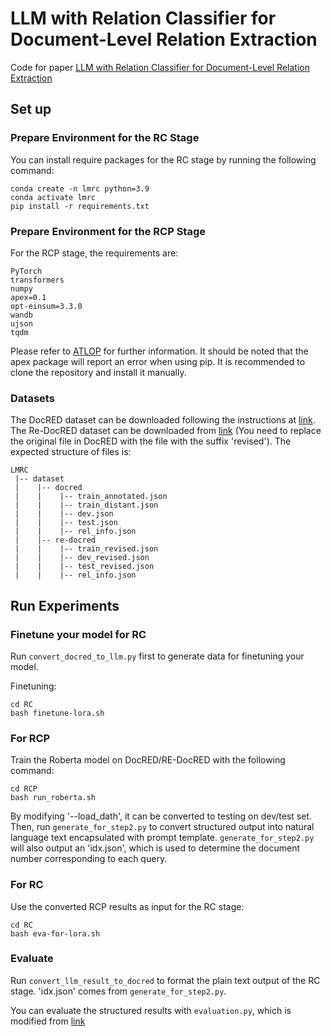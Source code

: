 # LLM with Relation Classifier for Document-Level Relation Extraction

Code for paper [LLM with Relation Classifier for Document-Level Relation Extraction](https://www.arxiv.org/abs/2408.13889#)

## Set up

### Prepare Environment for the RC Stage

You can install require packages for the RC stage by running the following command:

```shell
conda create -n lmrc python=3.9
conda activate lmrc
pip install -r requirements.txt
```

### Prepare Environment for the RCP Stage

For the RCP stage, the requirements are:

```text
PyTorch
transformers
numpy
apex=0.1
opt-einsum=3.3.0
wandb
ujson
tqdm
```

Please refer to [ATLOP](https://github.com/wzhouad/ATLOP) for further information. It should be noted that the apex package will report an error when using pip. It is recommended to clone the repository and install it manually.

### Datasets

The DocRED dataset can be downloaded following the instructions at [link](https://github.com/thunlp/DocRED/tree/master/data). The Re-DocRED dataset can be downloaded from [link](https://github.com/tonytan48/Re-DocRED) (You need to replace the original file in DocRED with the file with the suffix 'revised'). The expected structure of files is:

```text
LMRC
 |-- dataset
 |    |-- docred
 |    |    |-- train_annotated.json        
 |    |    |-- train_distant.json
 |    |    |-- dev.json
 |    |    |-- test.json
 |    |    |-- rel_info.json
 |    |-- re-docred
 |    |    |-- train_revised.json        
 |    |    |-- dev_revised.json
 |    |    |-- test_revised.json
 |    |    |-- rel_info.json
```

## Run Experiments

### Finetune your model for RC

Run `convert_docred_to_llm.py` first to generate data for finetuning your model.

Finetuning:

```shell
cd RC
bash finetune-lora.sh
```

### For RCP

Train the Roberta model on DocRED/RE-DocRED with the following command:

```shell
cd RCP
bash run_roberta.sh
```

By modifying '--load_dath', it can be converted to testing on dev/test set. Then, run `generate_for_step2.py` to convert structured output into natural language text encapsulated with prompt template. `generate_for_step2.py` will also output an 'idx.json', which is used to determine the document number corresponding to each query.

### For RC

Use the converted RCP results as input for the RC stage:

```shell
cd RC
bash eva-for-lora.sh
```

### Evaluate

Run `convert_llm_result_to_docred` to format the plain text output of the RC stage. 'idx.json' comes from `generate_for_step2.py`.

You can evaluate the structured results with `evaluation.py`, which is modified from [link](https://github.com/thunlp/DocRED/blob/master/code/evaluation.py)

